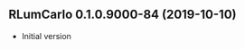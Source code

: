




<!-- NEWS.md was auto-generated by NEWS.Rmd. Please DO NOT edit by hand!-->

## RLumCarlo 0.1.0.9000-84 (2019-10-10)

  - Initial version
